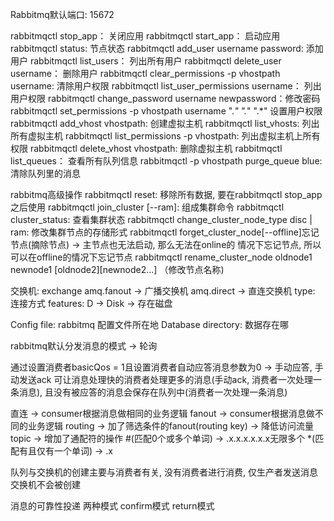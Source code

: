 Rabbitmq默认端口: 15672

rabbitmqctl stop_app： 关闭应用
rabbitmqctl start_app： 启动应用
rabbitmqctl status: 节点状态
rabbitmqctl add_user username password: 添加用户
rabbitmqctl list_users： 列出所有用户
rabbitmqctl delete_user username： 删除用户
rabbitmqctl clear_permissions -p vhostpath username: 清除用户权限
rabbitmqctl list_user_permissions username： 列出用户权限
rabbitmqctl change_password username newpassword：修改密码
rabbitmqctl set_permissions -p vhostpath username ".*" ".*" ".*" 设置用户权限
rabbitmqctl add_vhost vhostpath: 创建虚拟主机
rabbitmqctl list_vhosts: 列出所有虚拟主机
rabbitmqctl list_permissions -p vhostpath: 列出虚拟主机上所有权限
rabbitmqctl delete_vhost vhostpath: 删除虚拟主机
rabbitmqctl list_queues： 查看所有队列信息
rabbitmqctl -p vhostpath purge_queue blue: 清除队列里的消息

rabbitmq高级操作
rabbitmqctl reset: 移除所有数据, 要在rabbitmqctl stop_app之后使用
rabbitmqctl join_cluster <clusternode>[--ram]: 组成集群命令
rabbitmqctl cluster_status: 查看集群状态
rabbitmqctl change_cluster_node_type disc | ram: 修改集群节点的存储形式
rabbitmqctl forget_cluster_node[--offline]忘记节点(摘除节点) -> 主节点也无法启动, 那么无法在online的
情况下忘记节点, 所以可以在offline的情况下忘记节点
rabbitmqctl rename_cluster_node oldnode1 newnode1 [oldnode2][newnode2...] （修改节点名称)

交换机: exchange
amq.fanout -> 广播交换机
amq.direct -> 直连交换机
type: 连接方式
features: D -> Disk -> 存在磁盘

Config file: rabbitmq 配置文件所在地
Database directory: 数据存在哪

rabbitmq默认分发消息的模式 -> 轮询

通过设置消费者basicQos = 1且设置消费者自动应答消息参数为0 -> 手动应答, 手动发送ack 
可让消息处理快的消费者处理更多的消息(手动ack, 消费者一次处理一条消息), 
且没有被应答的消息会保存在队列中(消费者一次处理一条消息)

直连 -> consumer根据消息做相同的业务逻辑
fanout -> consumer根据消息做不同的业务逻辑
routing -> 加了筛选条件的fanout(routing key) -> 降低访问流量
topic -> 增加了通配符的操作 
\#(匹配0个或多个单词) -> .x.x.x.x.x.x无限多个
*(匹配有且仅有一个单词) -> .x

队列与交换机的创建主要与消费者有关, 没有消费者进行消费, 
仅生产者发送消息交换机不会被创建

消息的可靠性投递
两种模式
confirm模式
return模式
